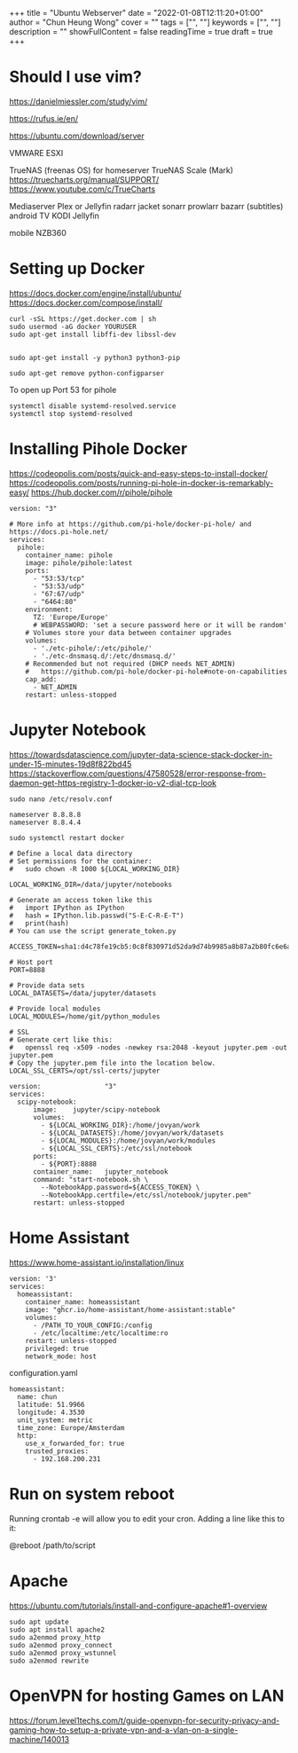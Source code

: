 +++ 
title = "Ubuntu Webserver" 
date = "2022-01-08T12:11:20+01:00" 
author = "Chun Heung Wong"
cover = "" 
tags = ["", ""] 
keywords = ["", ""] 
description = "" 
showFullContent = false
readingTime = true 
draft = true
+++

# Should I use vim?
https://danielmiessler.com/study/vim/

https://rufus.ie/en/

https://ubuntu.com/download/server

VMWARE ESXI

TrueNAS (freenas  OS) for homeserver
TrueNAS Scale (Mark)
https://truecharts.org/manual/SUPPORT/
https://www.youtube.com/c/TrueCharts

Mediaserver
Plex or Jellyfin
radarr
jacket
sonarr
prowlarr
bazarr (subtitles)
android TV
    KODI
    Jellyfin

mobile NZB360

# Setting up Docker
https://docs.docker.com/engine/install/ubuntu/
https://docs.docker.com/compose/install/

```
curl -sSL https://get.docker.com | sh
sudo usermod -aG docker YOURUSER
sudo apt-get install libffi-dev libssl-dev


sudo apt-get install -y python3 python3-pip

sudo apt-get remove python-configparser
```
To open up Port 53 for pihole
```
systemctl disable systemd-resolved.service
systemctl stop systemd-resolved
```

# Installing Pihole Docker
https://codeopolis.com/posts/quick-and-easy-steps-to-install-docker/
https://codeopolis.com/posts/running-pi-hole-in-docker-is-remarkably-easy/
https://hub.docker.com/r/pihole/pihole

```
version: "3"

# More info at https://github.com/pi-hole/docker-pi-hole/ and https://docs.pi-hole.net/
services:
  pihole:
    container_name: pihole
    image: pihole/pihole:latest
    ports:
      - "53:53/tcp"
      - "53:53/udp"
      - "67:67/udp"
      - "6464:80"
    environment:
      TZ: 'Europe/Europe'
      # WEBPASSWORD: 'set a secure password here or it will be random'
    # Volumes store your data between container upgrades
    volumes:
      - './etc-pihole/:/etc/pihole/'
      - './etc-dnsmasq.d/:/etc/dnsmasq.d/'
    # Recommended but not required (DHCP needs NET_ADMIN)
    #   https://github.com/pi-hole/docker-pi-hole#note-on-capabilities
    cap_add:
      - NET_ADMIN
    restart: unless-stopped
```

# Jupyter Notebook

https://towardsdatascience.com/jupyter-data-science-stack-docker-in-under-15-minutes-19d8f822bd45
https://stackoverflow.com/questions/47580528/error-response-from-daemon-get-https-registry-1-docker-io-v2-dial-tcp-look


```
sudo nano /etc/resolv.conf
```
```
nameserver 8.8.8.8
nameserver 8.8.4.4
```
`sudo systemctl restart docker`

```
# Define a local data directory
# Set permissions for the container:
#   sudo chown -R 1000 ${LOCAL_WORKING_DIR}

LOCAL_WORKING_DIR=/data/jupyter/notebooks

# Generate an access token like this
#   import IPython as IPython
#   hash = IPython.lib.passwd("S-E-C-R-E-T")
#   print(hash)
# You can use the script generate_token.py

ACCESS_TOKEN=sha1:d4c78fe19cb5:0c8f830971d52da9d74b9985a8b87a2b80fc6e6a

# Host port
PORT=8888

# Provide data sets
LOCAL_DATASETS=/data/jupyter/datasets

# Provide local modules
LOCAL_MODULES=/home/git/python_modules

# SSL
# Generate cert like this:
#   openssl req -x509 -nodes -newkey rsa:2048 -keyout jupyter.pem -out jupyter.pem
# Copy the jupyter.pem file into the location below.
LOCAL_SSL_CERTS=/opt/ssl-certs/jupyter
```


```
version:                "3"
services:
  scipy-notebook:
      image:    jupyter/scipy-notebook
      volumes:
        - ${LOCAL_WORKING_DIR}:/home/jovyan/work
        - ${LOCAL_DATASETS}:/home/jovyan/work/datasets
        - ${LOCAL_MODULES}:/home/jovyan/work/modules
        - ${LOCAL_SSL_CERTS}:/etc/ssl/notebook
      ports:
        - ${PORT}:8888
      container_name:   jupyter_notebook
      command: "start-notebook.sh \
        --NotebookApp.password=${ACCESS_TOKEN} \
        --NotebookApp.certfile=/etc/ssl/notebook/jupyter.pem"
      restart: unless-stopped
```


# Home Assistant
https://www.home-assistant.io/installation/linux

```
version: '3'
services:
  homeassistant:
    container_name: homeassistant
    image: "ghcr.io/home-assistant/home-assistant:stable"
    volumes:
      - /PATH_TO_YOUR_CONFIG:/config
      - /etc/localtime:/etc/localtime:ro
    restart: unless-stopped
    privileged: true
    network_mode: host
```

configuration.yaml

```
homeassistant:
  name: chun
  latitude: 51.9966
  longitude: 4.3530
  unit_system: metric
  time_zone: Europe/Amsterdam
  http:
    use_x_forwarded_for: true
    trusted_proxies:
      - 192.168.200.231
```

# Run on system reboot

Running crontab -e will allow you to edit your cron.
Adding a line like this to it:

@reboot /path/to/script



# Apache 

https://ubuntu.com/tutorials/install-and-configure-apache#1-overview

```
sudo apt update
sudo apt install apache2
sudo a2enmod proxy_http
sudo a2enmod proxy_connect
sudo a2enmod proxy_wstunnel
sudo a2enmod rewrite
```


# OpenVPN for hosting Games on LAN

https://forum.level1techs.com/t/guide-openvpn-for-security-privacy-and-gaming-how-to-setup-a-private-vpn-and-a-vlan-on-a-single-machine/140013